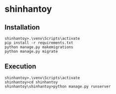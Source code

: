 # shinhantoy

## Installation 
```
shinhantoy>.\venv\Scripts\activate
pip install -r requirements.txt
python manage.py makemigrations
python manage.py migrate
```
## Execution
```
shinhantoy>.\venv\Scripts\activate
shinhantoy>cd shinhantoy
shinhantoy\shinhantoy>python manage.py runserver
```
